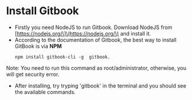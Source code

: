 # Install Gitbook

* Firstly you need NodeJS to run Gitbook. Download NodeJS from \[https://nodejs.org/\]\(https://nodejs.org/\) and install it.
* According to the documentation of Gitbook, the best way to install GitBook is via **NPM**
  ```
  npm install gitbook-cli -g  gitbook.
  ```

 Note: You need to run this command as root/administrator, otherwise, you will get security error.

* After installing, try tryping 'gitbook' in the terminal and you should see the available commands.
